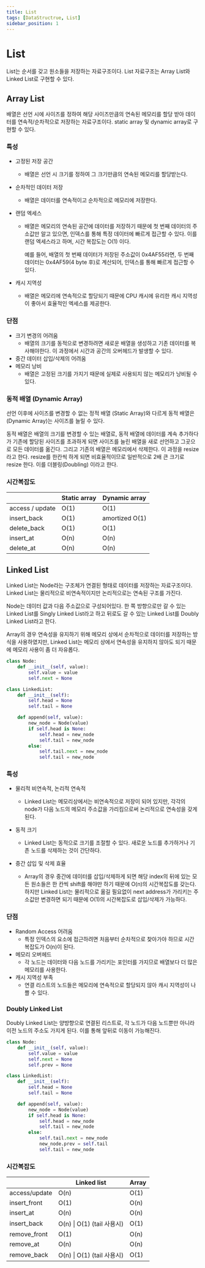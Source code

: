```yaml
---
title: List
tags: [DataStructrue, List]
sidebar_position: 1
---
```


# List

List는 순서를 갖고 원소들을 저장하는 자료구조이다. List 자료구조는 Array List와 Linked List로 구현할 수 있다.

## Array List

배열은 선언 시에 사이즈를 정하여 해당 사이즈만큼의 연속된 메모리를 할당 받아 데이터를 연속적/순차적으로 저장하는 자료구조이다. static array 및 dynamic array로 구현할 수 있다.

### 특성

- 고정된 저장 공간

  - 배열은 선언 시 크기를 정하여 그 크기만큼의 연속된 메모리를 할당받는다.

- 순차적인 데이터 저장

  - 배열은 데이터를 연속적이고 순차적으로 메모리에 저장한다.

- 랜덤 엑세스

  - 배열은 메모리의 연속된 공간에 데이터를 저장하기 때문에 첫 번째 데이터의 주소값만 알고 있으면, 인덱스를 통해 특정 데이터에 빠르게 접근할 수 있다. 이를 랜덤 엑세스라고 하며, 시간 복잡도는 O(1) 이다.

    예를 들어, 배열의 첫 번째 데이터가 저장된 주소값이 0x4AF55라면, 두 번째 데이터는 0x4AF59(4 byte 후)로 계산되어, 인덱스를 통해 빠르게 접근할 수 있다.

- 캐시 지역성

  - 배열은 메모리에 연속적으로 할당되기 때문에 CPU 캐시에 유리한 캐시 지역성이 좋아서 효율적인 엑세스를 제공한다.

### 단점

- 크기 변경의 어려움
  - 배열의 크기를 동적으로 변경하려면 새로운 배열을 생성하고 기존 데이터를 복사해야한다. 이 과정에서 시간과 공간의 오버헤드가 발생할 수 있다.
- 중간 데이터 삽입/삭제의 어려움
- 메모리 낭비
  - 배열은 고정된 크기를 가지기 때문에 실제로 사용되지 않는 메모리가 낭비될 수 있다.

### 동적 배열 (Dynamic Array)

선언 이후에 사이즈를 변경할 수 없는 정적 배열 (Static Array)와 다르게 동적 배열은(Dynamic Array)는 사이즈를 늘릴 수 있다.

동적 배열은 배열의 크기를 변경할 수 있는 배열로, 동적 배열에 데이터를 계속 추가하다가 기존에 할당된 사이즈를 초과하게 되면 사이즈를 늘린 배열을 새로 선언하고 그곳으로 모든 데이터를 옮긴다. 그리고 기존의 배열은 메모리에서 삭제한다. 이 과정을 resize라고 한다. resize를 한칸씩 하게 되면 비효율적이므로 일반적으로 2배 큰 크기로 resize 한다. 이를 더블링(Doubling) 이라고 한다.

### 시간복잡도

|                 | Static array | Dynamic array  |
| --------------- | ------------ | -------------- |
| access / update | O(1)         | O(1)           |
| insert_back     | O(1)         | amortized O(1) |
| delete_back     | O(1)         | O(1)           |
| insert_at       | O(n)         | O(n)           |
| delete_at       | O(n)         | O(n)           |

## Linked List

Linked List는 Node라는 구조체가 연결된 형태로 데이터를 저장하는 자료구조이다. Linked List는 물리적으로 비연속적이지만 논리적으로는 연속된 구조를 가진다.

Node는 데이터 값과 다음 주소값으로 구성되어있다. 한 쪽 방향으로만 갈 수 있는 Linked List를 Singly Linked List라고 하고 뒤로도 갈 수 있는 Linked List를 Doubly Linked List라고 한다.

Array의 경우 연속성을 유지하기 위해 메모리 상에서 순차적으로 데이터를 저장하는 방식을 사용하였지만, Linked List는 메모리 상에서 연속성을 유지하지 않아도 되기 때문에 메모리 사용이 좀 더 자유롭다.

```python
class Node:
    def __init__(self, value):
        self.value = value
        self.next = None

class LinkedList:
    def __init__(self):
        self.head = None
        self.tail = None

    def append(self, value):
        new_node = Node(value)
        if self.head is None:
            self.head = new_node
            self.tail = new_node
        else:
            self.tail.next = new_node
            self.tail = new_node
```

### 특성

- 물리적 비연속적, 논리적 연속적

  - Linked List는 메모리상에서는 비연속적으로 저장이 되어 있지만, 각각의 node가 다음 노드의 메모리 주소값을 가리킴으로써 논리적으로 연속성을 갖게 된다.

- 동적 크기

  - Linked List는 동적으로 크기를 조절할 수 있다. 새로운 노드를 추가하거나 기존 노드를 삭제하는 것이 간단하다.

- 중간 삽입 및 삭제 효율
  - Array의 경우 중간에 데이터를 삽입/삭제하게 되면 해당 index의 뒤에 있는 모든 원소들은 한 칸씩 shift를 해야만 하기 때문에 O(n)의 시간복잡도를 갖는다. 하지만 Linked List는 물리적으로 옮길 필요없이 next address가 가리키는 주소값만 변경하면 되기 때문에 O(1)의 시간복잡도로 삽입/삭제가 가능하다.

### 단점

- Random Access 어려움
  - 특정 인덱스의 요소에 접근하려면 처음부터 순차적으로 찾아가야 하므로 시간 복잡도가 O(n)이 된다.
- 메모리 오버헤드
  - 각 노드는 데이터와 다음 노드를 가리키는 포인터를 가지므로 배열보다 더 많은 메모리를 사용한다.
- 캐시 지역성 부족
  - 연결 리스트의 노드들은 메모리에 연속적으로 할당되지 않아 캐시 지역성이 나쁠 수 있다.

### Doubly Linked List

Doubly Linked List는 양방향으로 연결된 리스트로, 각 노드가 다음 노드뿐만 아니라 이전 노드의 주소도 가지게 된다. 이를 통해 앞뒤로 이동이 가능해진다.

```python
class Node:
    def __init__(self, value):
        self.value = value
        self.next = None
        self.prev = None

class LinkedList:
    def __init__(self):
        self.head = None
        self.tail = None

    def append(self, value):
        new_node = Node(value)
        if self.head is None:
            self.head = new_node
            self.tail = new_node
        else:
            self.tail.next = new_node
            new_node.prev = self.tail
            self.tail = new_node
```

### 시간복잡도

|               | Linked list                | Array |
| ------------- | -------------------------- | ----- |
| access/update | O(n)                       | O(1)  |
| insert_front  | O(1)                       | O(n)  |
| insert_at     | O(n)                       | O(n)  |
| insert_back   | O(n) \| O(1) (tail 사용시) | O(1)  |
| remove_front  | O(1)                       | O(n)  |
| remove_at     | O(n)                       | O(n)  |
| remove_back   | O(n) \| O(1) (tail 사용시) | O(1)  |
